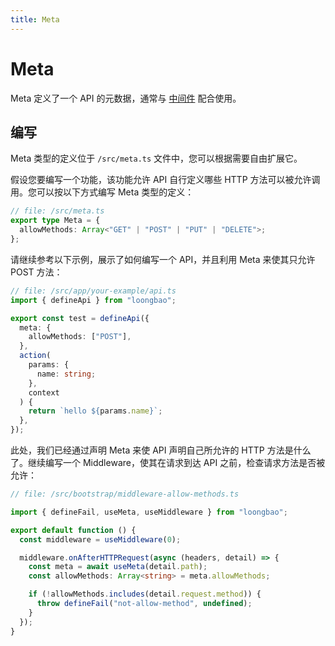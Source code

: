 ```yaml
---
title: Meta
---
```


# Meta

Meta 定义了一个 API 的元数据，通常与 [中间件](/old/docs/middleware.md) 配合使用。

## 编写

Meta 类型的定义位于 `/src/meta.ts` 文件中，您可以根据需要自由扩展它。

假设您要编写一个功能，该功能允许 API 自行定义哪些 HTTP 方法可以被允许调用。您可以按以下方式编写 Meta 类型的定义：

```ts
// file: /src/meta.ts
export type Meta = {
  allowMethods: Array<"GET" | "POST" | "PUT" | "DELETE">;
};
```

请继续参考以下示例，展示了如何编写一个 API，并且利用 Meta 来使其只允许 POST 方法：

```ts
// file: /src/app/your-example/api.ts
import { defineApi } from "loongbao";

export const test = defineApi({
  meta: {
    allowMethods: ["POST"],
  },
  action(
    params: {
      name: string;
    },
    context
  ) {
    return `hello ${params.name}`;
  },
});
```

此处，我们已经通过声明 Meta 来使 API 声明自己所允许的 HTTP 方法是什么了。继续编写一个 Middleware，使其在请求到达 API 之前，检查请求方法是否被允许：

```ts
// file: /src/bootstrap/middleware-allow-methods.ts

import { defineFail, useMeta, useMiddleware } from "loongbao";

export default function () {
  const middleware = useMiddleware(0);

  middleware.onAfterHTTPRequest(async (headers, detail) => {
    const meta = await useMeta(detail.path);
    const allowMethods: Array<string> = meta.allowMethods;

    if (!allowMethods.includes(detail.request.method)) {
      throw defineFail("not-allow-method", undefined);
    }
  });
}
```
